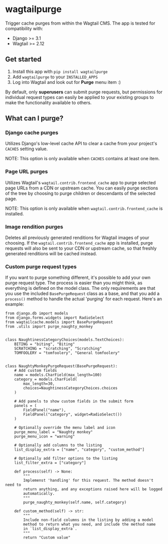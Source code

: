 # wagtailpurge

Trigger cache purges from within the Wagtail CMS. The app is tested for compatibility with:
- Django >= 3.1
- Wagtail >= 2.12

## Get started

1. Install this app with `pip install wagtailpurge`
2. Add `wagtailpurge` to your `INSTALLED_APPS`
3. Log into Wagtail and look out for **Purge** menu item :)

By default, only **superusers** can submit purge requests, but permissions for individual request types can easily be applied to your existing groups to make the functionality available to others.

## What can I purge?

### Django cache purges

Utilizes Django's low-level cache API to clear a cache from your project's `CACHES` setting value.

NOTE: This option is only available when `CACHES` contains at least one item.

### Page URL purges

Utilizes Wagtail's `wagtail.contrib.frontend_cache` app to purge selected page URLs from a CDN or upstream cache. You can easily purge sections of the tree by choosing to purge children or descendants of the selected page.

NOTE: This option is only available when `wagtail.contrib.frontend_cache` is installed.

### Image rendition purges

Deletes all previously generated renditions for Wagtail images of your choosing. If the `wagtail.contrib.frontend_cache` app is installed, purge requests will also be sent to your CDN or upstream cache, so that freshly generated renditions will be cached instead.

### Custom purge request types

If you want to purge something different, it's possible to add your own purge request type. The process is easier than you might think, as everything is defined on the model class. The only requirements are that you use the included `BasePurgeRequest` class as a base, and that you add a `process()` method to handle the actual 'purging' for each request. Here's an example:

```
from django.db import models
from django.forms.widgets import RadioSelect
from wagtailcache.models import BasePurgeRequest
from .utils import purge_naughty_monkey


class NaughtinessCategoryChoices(models.TextChoices):
    BITING = "biting", "Biting"
    SCRATCHING = "scratching", "Scratching"
    TOMFOOLERY = "tomfoolery", "General tomfoolery"


class NaughtyMonkeyPurgeRequest(BasePurgeRequest):
    # Add custom fields
    name = models.CharField(max_length=100)
    category = models.CharField(
        max_length=30,
        choices=NaughtinessCategoryChoices.choices
    )

    # Add panels to show custom fields in the submit form
    panels = (
        FieldPanel("name"),
        FieldPanel("category", widget=RadioSelect())
    )

    # Optionally override the menu label and icon
    purge_menu_label = "Naughty monkey"
    purge_menu_icon = "warning"

    # Optionally add columns to the listing
    list_display_extra = ["name", "category", "custom_method"]

    # Optionally add filter options to the listing
    list_filter_extra = ["category"]

    def process(self) -> None:
        """
        Implemenst 'handling' for this request. The method doesn't need to
        return anything, and any exceptions raised here will be logged
        automatically.
        """
        purge_naughty_monkey(self.name, self.category)

    def custom_method(self) -> str:
        """
        Include non-field columns in the listing by adding a model
        method to return what you need, and include the method name
        in `list_display_extra`.
        """
        return "Custom value"
```
